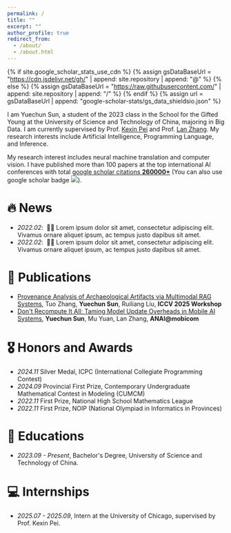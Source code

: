```yaml
---
permalink: /
title: ""
excerpt: ""
author_profile: true
redirect_from: 
  - /about/
  - /about.html
---
```


{% if site.google_scholar_stats_use_cdn %}
{% assign gsDataBaseUrl = "https://cdn.jsdelivr.net/gh/" | append: site.repository | append: "@" %}
{% else %}
{% assign gsDataBaseUrl = "https://raw.githubusercontent.com/" | append: site.repository | append: "/" %}
{% endif %}
{% assign url = gsDataBaseUrl | append: "google-scholar-stats/gs_data_shieldsio.json" %}

<span class='anchor' id='about-me'></span>

I am Yuechun Sun, a student of the 2023 class in the School for the Gifted Young at the University of Science and Technology of China, majoring in Big Data. I am currently supervised by Prof. <a href='https://sites.google.com/site/kexinpeisite/'>Kexin Pei</a> and Prof. <a href='https://iat.ustc.edu.cn/iat/x223/20200321/2374.html'>Lan Zhang</a>. My research interests include Artificial Intelligence, Programming Language, and Inference.

My research interest includes neural machine translation and computer vision. I have published more than 100 papers at the top international AI conferences with total <a href='https://scholar.google.com/citations?user=DhtAFkwAAAAJ'>google scholar citations <strong><span id='total_cit'>260000+</span></strong></a> (You can also use google scholar badge <a href='https://scholar.google.com/citations?user=DhtAFkwAAAAJ'><img src="https://img.shields.io/endpoint?url={{ url | url_encode }}&logo=Google%20Scholar&labelColor=f6f6f6&color=9cf&style=flat&label=citations"></a>).


# 🔥 News
- *2022.02*: &nbsp;🎉🎉 Lorem ipsum dolor sit amet, consectetur adipiscing elit. Vivamus ornare aliquet ipsum, ac tempus justo dapibus sit amet. 
- *2022.02*: &nbsp;🎉🎉 Lorem ipsum dolor sit amet, consectetur adipiscing elit. Vivamus ornare aliquet ipsum, ac tempus justo dapibus sit amet. 

# 📝 Publications 

- [Provenance Analysis of Archaeological Artifacts via Multimodal RAG Systems](https://github.com), Tuo Zhang, **Yuechun Sun**, Ruiliang Liu, **ICCV 2025 Workshop**
- [Don't Recompute It All: Taming Model Update Overheads in Mobile AI Systems](https://github.com), **Yuechun Sun**, Mu Yuan, Lan Zhang, **ANAI@mobicom**


# 🎖 Honors and Awards
- *2024.11* Silver Medal, ICPC (International Collegiate Programming Contest)
- *2024.09* Provincial First Prize, Contemporary Undergraduate Mathematical Contest in Modeling (CUMCM)
- *2022.11* First Prize, National High School Mathematics League
- *2022.11* First Prize, NOIP (National Olympiad in Informatics in Provinces)

# 📖 Educations
- *2023.09 - Present*, Bachelor's Degree, University of Science and Technology of China.

# 💻 Internships
- *2025.07 - 2025.09*, Intern at the University of Chicago, supervised by Prof. Kexin Pei.